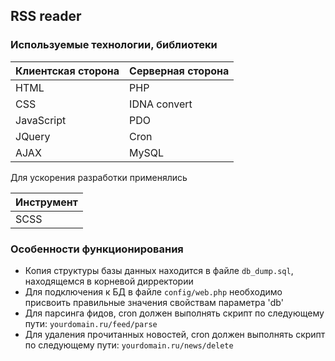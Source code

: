## RSS reader

### Используемые технологии, библиотеки

Клиентская сторона | Серверная сторона
-------------------|-------------------
HTML               | PHP
CSS                | IDNA convert
JavaScript         | PDO
JQuery             | Cron
AJAX               | MySQL

Для ускорения разработки применялиcь

Инструмент         |
-------------------|
SCSS               |

### Особенности функционирования

* Копия структуры базы данных находится в файле `db_dump.sql`, находящемся в корневой дирректории
* Для подключения к БД в файле `config/web.php` необходимо присвоить правильные значения свойствам параметра 'db'
* Для парсинга фидов, cron должен выполнять скрипт по следующему пути: `yourdomain.ru/feed/parse`
* Для удаления прочитанных новостей, cron должен выполнять скрипт по следующему пути: `yourdomain.ru/news/delete`
